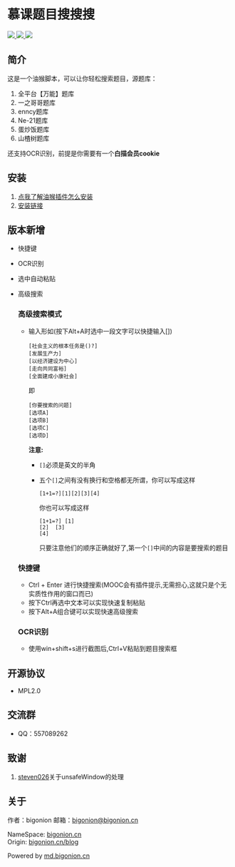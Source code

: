 # 慕课题目搜搜搜
<a href="https://greasyfork.org/zh-CN/scripts/456832-%E6%85%95%E8%AF%BE%E9%A2%98%E7%9B%AE%E6%90%9C%E6%90%9C%E6%90%9C">
<img src="https://img.shields.io/badge/GreasyFork-v1.2.1-black.svg">
</a>  
<a href="https://github.com/LiWeny16/MoocQsearchSS/blob/main/LICENSE">
<img src="https://img.shields.io/badge/LICENSE-MPL2.0-pink.svg">
</a>  
<a href="https://github.com/LiWeny16/MoocQsearchSS">
<img src="https://img.shields.io/badge/Link-Github-2.svg">
</a>

## 简介
这是一个油猴脚本，可以让你轻松搜索题目，源题库：
1. 全平台【万能】题库
2. 一之哥哥题库
3. enncy题库  
4. Ne-21题库
5. 蛋炒饭题库
6. 山楂树题库

还支持OCR识别，前提是你需要有一个**白描会员cookie**

## 安装

1. [点我了解油猴插件怎么安装](https://greasyfork.org/zh-CN/help/installing-user-scripts)
2. [安装链接](https://greasyfork.org/zh-CN/scripts/456832-%E6%85%95%E8%AF%BE%E9%A2%98%E7%9B%AE%E6%90%9C%E6%90%9C%E6%90%9C)

## 版本新增

+ 快捷键
+ OCR识别
+ 选中自动粘贴
+ 高级搜索

    ###  **高级搜索模式**

    + 输入形如(按下Alt+A时选中一段文字可以快捷输入[])
        ```
        [社会主义的根本任务是()?]
        [发展生产力]
        [以经济建设为中心]
        [走向共同富裕]
        [全面建成小康社会]
        ```
        即
        ```
        [你要搜索的问题]
        [选项A]
        [选项B]
        [选项C]
        [选项D]
        ```

        **注意:**  

        + `[]`必须是英文的半角
        + 五个`[]`之间有没有换行和空格都无所谓，你可以写成这样
        
            ```
            [1+1=?][1][2][3][4]
            ```
            你也可以写成这样
            ```
            [1+1=?] [1] 
            [2]  [3]
            [4]
            ```
            只要注意他们的顺序正确就好了,第一个`[]`中间的内容是要搜索的题目

    ### **快捷键**
    + Ctrl + Enter 进行快捷搜索(MOOC会有插件提示,无需担心,这就只是个无实质性作用的窗口而已)
    + 按下Ctrl再选中文本可以实现快速复制粘贴
    + 按下Alt+A组合键可以实现快速高级搜索

    ### **OCR识别**
    + 使用win+shift+s进行截图后,Ctrl+V粘贴到题目搜索框

## 开源协议

+ MPL2.0

## 交流群  
+ QQ：557089262

## 致谢
1. [steven026](https://bbs.tampermonkey.net.cn/space-uid-55086.html)关于unsafeWindow的处理

## 关于

作者：bigonion
邮箱：bigonion@bigonion.cn  

NameSpace: [bigonion.cn](https://bigonion.cn)   
Origin: [bigonion.cn/blog](https://bigonion.cn/blog)    

Powered by [md.bigonion.cn](https://bigonion.cn/blog)   